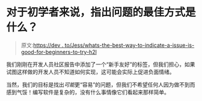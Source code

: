 # 对于初学者来说，指出问题的最佳方式是什么？

> 原文:[https://dev . to/Jess/whats-the-best-way-to-indicate-a-issue-is-good-for-beginners-to-try-h2l](https://dev.to/jess/whats-the-best-way-to-indicate-an-issue-is-good-for-beginners-to-try-h2l)

我们刚刚在开发人员社区报告中添加了一个“新手友好”的标签，但我们担心，如果试图这样做的开发人员不知道如何实现，这可能会实际上促进负面情绪。

当然，我们的目标是找出*可能*更“容易”的问题，但我们不希望任何人因为做不到而感到气馁！编写软件是复杂的，没有什么事情像它们看起来那样简单。